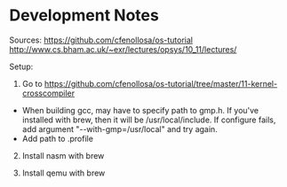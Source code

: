 # Development Notes

Sources:
https://github.com/cfenollosa/os-tutorial
http://www.cs.bham.ac.uk/~exr/lectures/opsys/10_11/lectures/

Setup:
1) Go to https://github.com/cfenollosa/os-tutorial/tree/master/11-kernel-crosscompiler
  - When building gcc, may have to specify path to gmp.h.  If you've installed with brew,
  then it will be /usr/local/include.  If configure fails, add argument
  "--with-gmp=/usr/local" and try again.
  - Add path to .profile

2) Install nasm with brew

3) Install qemu with brew
